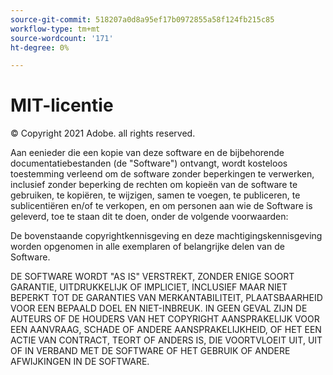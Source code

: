```yaml
---
source-git-commit: 518207a0d8a95ef17b0972855a58f124fb215c85
workflow-type: tm+mt
source-wordcount: '171'
ht-degree: 0%

---
```

# MIT-licentie

© Copyright 2021 Adobe. all rights reserved.

Aan eenieder die een kopie van deze software en de bijbehorende documentatiebestanden (de &quot;Software&quot;) ontvangt, wordt kosteloos toestemming verleend om de software zonder beperkingen te verwerken, inclusief zonder beperking de rechten om kopieën van de software te gebruiken, te kopiëren, te wijzigen, samen te voegen, te publiceren, te sublicentiëren en/of te verkopen, en om personen aan wie de Software is geleverd, toe te staan dit te doen, onder de volgende voorwaarden:

De bovenstaande copyrightkennisgeving en deze machtigingskennisgeving worden opgenomen in alle exemplaren of belangrijke delen van de Software.

DE SOFTWARE WORDT &quot;AS IS&quot; VERSTREKT, ZONDER ENIGE SOORT GARANTIE, UITDRUKKELIJK OF IMPLICIET, INCLUSIEF MAAR NIET BEPERKT TOT DE GARANTIES VAN MERKANTABILITEIT, PLAATSBAARHEID VOOR EEN BEPAALD DOEL EN NIET-INBREUK. IN GEEN GEVAL ZIJN DE AUTEURS OF DE HOUDERS VAN HET COPYRIGHT AANSPRAKELIJK VOOR EEN AANVRAAG, SCHADE OF ANDERE AANSPRAKELIJKHEID, OF HET EEN ACTIE VAN CONTRACT, TEORT OF ANDERS IS, DIE VOORTVLOEIT UIT, UIT OF IN VERBAND MET DE SOFTWARE OF HET GEBRUIK OF ANDERE AFWIJKINGEN IN DE SOFTWARE.
